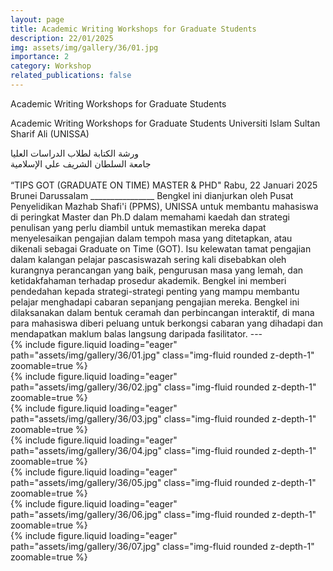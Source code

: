 ```yaml
---
layout: page
title: Academic Writing Workshops for Graduate Students
description: 22/01/2025
img: assets/img/gallery/36/01.jpg
importance: 2
category: Workshop
related_publications: false
---
```


<p class="distill-post-title">Academic Writing Workshops for Graduate Students</p>

Academic Writing Workshops for Graduate Students
Universiti Islam Sultan Sharif Ali (UNISSA)
<div class="rtl">
ورشة الكتابة لطلاب الدراسات العليا
<br>
جامعة السلطان الشريف علي الإسلامية
</div>
<br>
“TIPS GOT (GRADUATE ON TIME) MASTER &  PHD"
Rabu, 22 Januari 2025
Brunei Darussalam
________________
Bengkel ini dianjurkan oleh Pusat Penyelidikan Mazhab Shafi'i (PPMS), UNISSA untuk membantu mahasiswa di peringkat Master dan Ph.D dalam memahami kaedah dan strategi penulisan yang perlu diambil untuk memastikan mereka dapat menyelesaikan pengajian dalam tempoh masa yang ditetapkan, atau dikenali sebagai Graduate on Time (GOT).
Isu kelewatan tamat pengajian dalam kalangan pelajar pascasiswazah sering kali disebabkan oleh kurangnya perancangan yang baik, pengurusan masa yang lemah, dan ketidakfahaman terhadap prosedur akademik.
Bengkel ini memberi pendedahan kepada strategi-strategi penting yang mampu membantu pelajar menghadapi cabaran sepanjang pengajian mereka.
Bengkel ini dilaksanakan dalam bentuk ceramah dan perbincangan interaktif, di mana para mahasiswa diberi peluang untuk berkongsi cabaran yang dihadapi dan mendapatkan maklum balas langsung daripada fasilitator.
---

<div class="row mt-3">
    <div class="col-sm mt-3 mt-md-0">
        {% include figure.liquid loading="eager" path="assets/img/gallery/36/01.jpg" class="img-fluid rounded z-depth-1" zoomable=true %}
    </div>
    <div class="col-sm mt-3 mt-md-0">
        {% include figure.liquid loading="eager" path="assets/img/gallery/36/02.jpg" class="img-fluid rounded z-depth-1" zoomable=true %}
    </div>
    <div class="col-sm mt-3 mt-md-0">
        {% include figure.liquid loading="eager" path="assets/img/gallery/36/03.jpg" class="img-fluid rounded z-depth-1" zoomable=true %}
    </div>
</div>
<div class="row mt-3">
    <div class="col-sm mt-3 mt-md-0">
        {% include figure.liquid loading="eager" path="assets/img/gallery/36/04.jpg" class="img-fluid rounded z-depth-1" zoomable=true %}
    </div>
    <div class="col-sm mt-3 mt-md-0">
        {% include figure.liquid loading="eager" path="assets/img/gallery/36/05.jpg" class="img-fluid rounded z-depth-1" zoomable=true %}
    </div>
</div>

<div class="row mt-3">
    <div class="col-sm mt-3 mt-md-0">
        {% include figure.liquid loading="eager" path="assets/img/gallery/36/06.jpg" class="img-fluid rounded z-depth-1" zoomable=true %}
    </div>
    <div class="col-sm mt-3 mt-md-0">
        {% include figure.liquid loading="eager" path="assets/img/gallery/36/07.jpg" class="img-fluid rounded z-depth-1" zoomable=true %}
    </div>    
</div>
